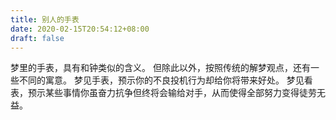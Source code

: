 ```yaml
---
title: 别人的手表
date: 2020-02-15T20:54:12+08:00
draft: false
---
```


梦里的手表，具有和钟类似的含义。
但除此以外，按照传统的解梦观点，还有一些不同的寓意。
梦见手表，预示你的不良投机行为却给你将带来好处。
梦见看表，预示某些事情你虽奋力抗争但终将会输给对手，从而使得全部努力变得徒劳无益。
